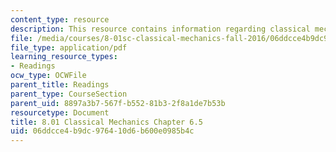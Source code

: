 ```yaml
---
content_type: resource
description: This resource contains information regarding classical mechanics.
file: /media/courses/8-01sc-classical-mechanics-fall-2016/06ddcce4b9dc976410d6b600e0985b4c_MIT8_01F16_chapter6.5.pdf
file_type: application/pdf
learning_resource_types:
- Readings
ocw_type: OCWFile
parent_title: Readings
parent_type: CourseSection
parent_uid: 8897a3b7-567f-b552-81b3-2f8a1de7b53b
resourcetype: Document
title: 8.01 Classical Mechanics Chapter 6.5
uid: 06ddcce4-b9dc-9764-10d6-b600e0985b4c
---
```

